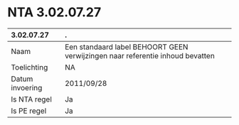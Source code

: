 # NTA 3.02.07.27

 3.02.07.27 | . 
 :--- | :--- 
 Naam | Een standaard label BEHOORT GEEN verwijzingen naar referentie inhoud bevatten 
 Toelichting | NA 
 Datum invoering | 2011/09/28 
 Is NTA regel | Ja 
 Is PE regel | Ja 
